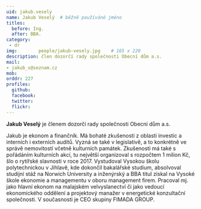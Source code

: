 ```yaml
---
uid: jakub.vesely
name: Jakub Veselý	# běžně používáné jméno
titles:
  before: Ing.
  after: BBA.
category:
 - dr
img: 		people/jakub-vesely.jpg    # 165 x 220
description: člen dozorčí rady společnosti Obecní dům a.s.
mail:
- jakub_v@seznam.cz
mob: 
orddr: 227
profiles:
  github:                 
  facebook: 		  
  twitter: 		  
  flickr:     		  
---
```


**Jakub Veselý** je členem dozorčí rady společnosti Obecní dům a.s.

Jakub je ekonom a finančník. Má bohaté zkušenosti z oblasti investic a interních i externích auditů. Vyzná se také v legislativě, a to konkrétně ve správě nemovitostí včetně kulturních památek. Zkušenosti má také s pořádáním kulturních akcí, tu největší organizoval s rozpočtem 1 milion Kč, šlo o rytířské slavnosti v roce 2017. Vystudoval Vysokou školu polytechnickou v Jihlavě, kde dokončil bakalářské studium, absolvoval studijní stáž na Norwich University a inženýrský a BBA titul získal na Vysoké škole ekonomie a managementu v oboru management firem. Pracoval mj. jako hlavní ekonom na malajském velvyslanectví či jako vedoucí ekonomického oddělení a projektový manažer v energetické konzultační společnosti. V současnosti je CEO skupiny FIMADA GROUP.

